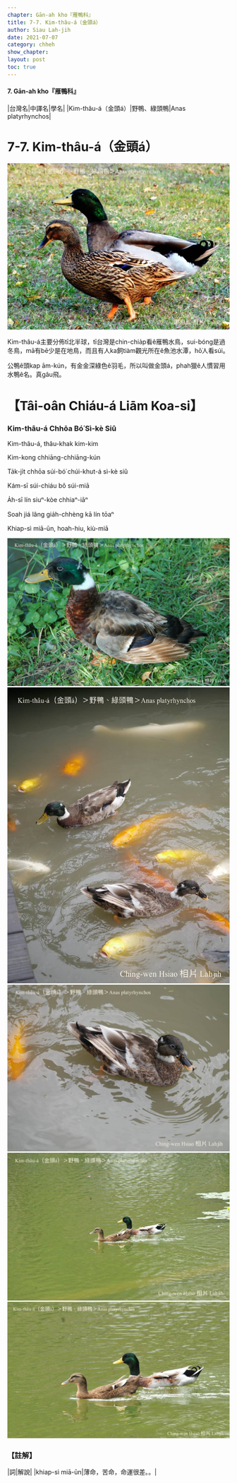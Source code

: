 ```yaml
---
chapter: Gān-ah kho『雁鴨科』
title: 7-7. Kim-thâu-á（金頭á）
author: Siau Lah-jih
date: 2021-07-07
category: chheh
show_chapter: 
layout: post
toc: true
---
```


#### 7. Gān-ah kho『雁鴨科』

|台灣名|中譯名|學名|
|Kim-thâu-á（金頭á）|野鴨、綠頭鴨|Anas platyrhynchos|


# 7-7. Kim-thâu-á（金頭á）

![](../too5/07/07-7-1.Kim-thâu-á.jpg)


Kim-thâu-á主要分佈tī北半球，tī台灣是chin-chia̍p看ê雁鴨水鳥，sui-bóng是過冬鳥，mā有bē少是在地鳥，而且有人ka飼tiàm觀光所在ê魚池水潭，hō͘人看súi。

公鴨ê頭kap ām-kún，有金金深綠色ê羽毛，所以叫做金頭á，phah獵ê人慣習用水鴨ê名。真gâu飛。



# 【Tâi-oân Chiáu-á Liām Koa-si】

### **Kim-thâu-á Chhōa Bó͘ Sì-kè Siû**

Kim-thâu-á, thâu-khak kim-kim

Kim-kong chhiāng-chhiāng-kún

Ta̍k-ji̍t chhōa súi-bó͘ chúi-khut-á sì-kè siû

Kám-sī súi-chiáu bô súi-miā

A̍h-sī lín siuⁿ-kòe chhiaⁿ-iāⁿ

Soah jiá lâng gia̍h-chhèng kā lín tōaⁿ

Khiap-sì miā-ūn, hoah-hiu, kiù-miā


![](../too5/07/07-7-2.Kim-thâu-á.jpg)
![](../too5/07/07-7-3.Kim-thâu-á.jpg)
![](../too5/07/07-7-4.Kim-thâu-á.jpg)
![](../too5/07/07-7-5.Kim-thâu-á.jpg)
![](../too5/07/07-7-6.Kim-thâu-á.jpg)

### 【註解】

|詞|解說|
|khiap-sì miā-ūn|薄命，苦命，命運很差。。|

